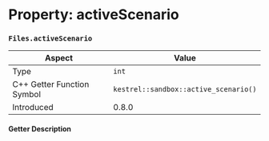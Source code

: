 
# Property: activeScenario
### `Files.activeScenario`

| Aspect | Value |
| --- | --- |
| Type | `int` |
| C++ Getter Function Symbol | `kestrel::sandbox::active_scenario()` |
| Introduced | 0.8.0 |

#### Getter Description

